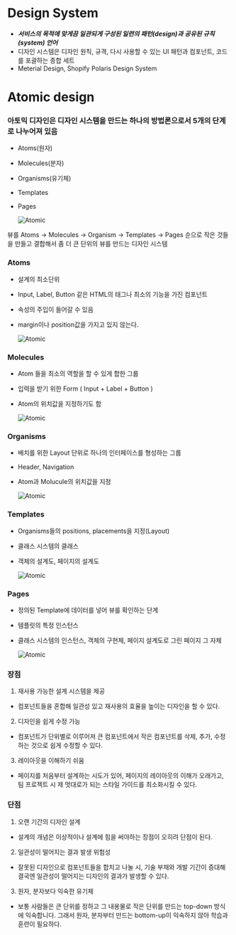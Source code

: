 # Design System

- **_서비스의 목적에 맞게끔 일관되게 구성된 일련의 패턴(design)과 공유된 규칙(system) 언어_**
- 디자인 시스템은 디자인 원칙, 규격, 다시 사용할 수 있는 UI 패턴과 컴포넌트, 코드를 포괄하는 종합 세트
- Meterial Design, Shopify Polaris Design System

# Atomic design

### 아토믹 디자인은 디자인 시스템을 만드는 하나의 방법론으로서 5개의 단계로 나누어져 있음

- Atoms(원자)
- Molecules(분자)
- Organisms(유기체)
- Templates
- Pages

  ![Atomic](images/atomic-design.png)

뷰를 Atoms -> Molecules -> Organism -> Templates -> Pages 순으로 작은 것들을 만들고 결합해서 좀 더 큰 단위의 뷰를 만드는 디자인 시스템

### Atoms

- 설계의 최소단위
- Input, Label, Button 같은 HTML의 태그나 최소의 기능을 가진 컴포넌트
- 속성의 주입이 들어갈 수 있음
- margin이나 position값을 가지고 있지 않는다.

  ![Atomic](images/atoms.png)

### Molecules

- Atom 들을 최소의 역할을 할 수 있게 합한 그룹
- 입력을 받기 위한 Form ( Input + Label + Button )
- Atom의 위치값을 지정하기도 함

  ![Atomic](images/molecules.png)

### Organisms

- 배치를 위한 Layout 단위로 하나의 인터페이스를 형성하는 그룹
- Header, Navigation
- Atom과 Molucule의 위치값을 지정

  ![Atomic](images/organisms.png)

### Templates

- Organisms들의 positions, placements을 지정(Layout)
- 클래스 시스템의 클래스
- 객체의 설계도, 페이지의 설계도

  ![Atomic](images/templates.png)

### Pages

- 정의된 Template에 데이터를 넣어 뷰를 확인하는 단계
- 템플릿의 특정 인스턴스
- 클래스 시스템의 인스턴스, 객체의 구현체, 페이지 설계도로 그린 페이지 그 자체

  ![Atomic](images/pages.png)

### 장점

1. 재사용 가능한 설계 시스템을 제공

- 컴포넌트들을 혼합해 일관성 있고 재사용의 효율을 높이는 디자인을 할 수 있다.

2. 디자인을 쉽게 수정 가능

- 컴포넌트가 단위별로 이루어져 큰 컴포넌트에서 작은 컴포넌트를 삭제, 추가, 수정하는 것으로 쉽게 수정할 수 있다.

3. 레이아웃을 이해하기 쉬움

- 페이지를 처음부터 설계하는 시도가 있어, 페이지의 레이아웃의 이해가 오래가고, 팀 프로젝트 시 제 멋대로가 되는 스타일 가이드를 최소화시킬 수 있다.

### 단점

1. 오랜 기간의 디자인 설계

- 설계의 개념은 이상적이나 설계에 힘을 써야하는 장점이 오히려 단점이 된다.

2. 일관성이 떨어지는 결과 발생 위험성

- 잘못된 디자인으로 컴포넌트들을 합치고 나눌 시, 기술 부채와 개발 기간이 증대해 결국엔 일관성이 떨어지는 디자인의 결과가 발생할 수 있다.

3. 원자, 분자보다 익숙한 유기체

- 보통 사람들은 큰 단위를 정하고 그 내용물로 작은 단위를 만드는 top-down 방식에 익숙합니다. 그래서 원자, 분자부터 만드는 bottom-up이 익숙하지 않아 학습과 훈련이 필요하다.
